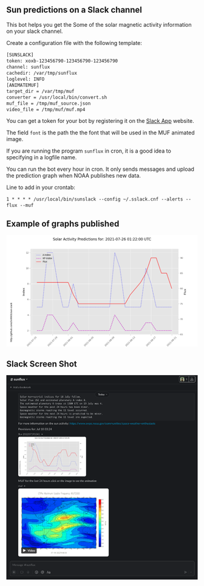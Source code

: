 ## Sun predictions on a Slack channel

This bot helps you get the Some of the solar magnetic activity
information on your slack channel.

Create a configuration file with the following template:

```
[SUNSLACK]
token: xoxb-123456790-123456790-123456790
channel: sunflux
cachedir: /var/tmp/sunflux
loglevel: INFO
[ANIMATEMUF]
target_dir = /var/tmp/muf
converter = /usr/local/bin/convert.sh
muf_file = /tmp/muf_source.json
video_file = /tmp/muf/muf.mp4
```

You can get a token for your bot by registering it on the [Slack
App][1] website.

The field `font` is the path the the font that will be used in the MUF
animated image.

If you are running the program `sunflux` in cron, it is a good idea to
specifying in a logfile name.

You can run the bot every hour in cron. It only sends messages and
upload the prediction graph when NOAA publishes new data.

Line to add in your crontab:
```
1 * * * * /usr/local/bin/sunslack --config ~/.sslack.cnf --alerts --flux --muf
```

## Example of graphs published

![Flux plot](misc/flux.png)

## Slack Screen Shot

![Slack Screen Shot](misc/Slack-Screenshot.png)

[1]: https://api.slack.com/apps
